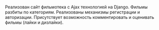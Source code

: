 Реализован сайт фильмотека с Ajax технологией на Django. Фильмы разбиты по категориям. Реализованы механизмы регистрации и авторизации. Присутствует возможность комментировать и оценивать фильмы (лайки и дизлайки).
